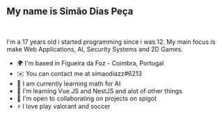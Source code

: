 My name is Simão Dias Peça
---
<br>

I'm a 17 years old i started programming since i was 12. My main focus is make Web Applications, AI, Security Systems and 2D Games.

* 🌍  I'm based in Figueira da Foz - Coimbra, Portugal
* ✉️  You can contact me at simaodiazz#6213
* 🚀  I am currently learning math for AI
* 🧠  I'm learning Vue.JS and NestJS and alot of other things
* 🤝  I'm open to collaborating on projects on spigot
* ⚡  I love play valorant and soccer
<br>
